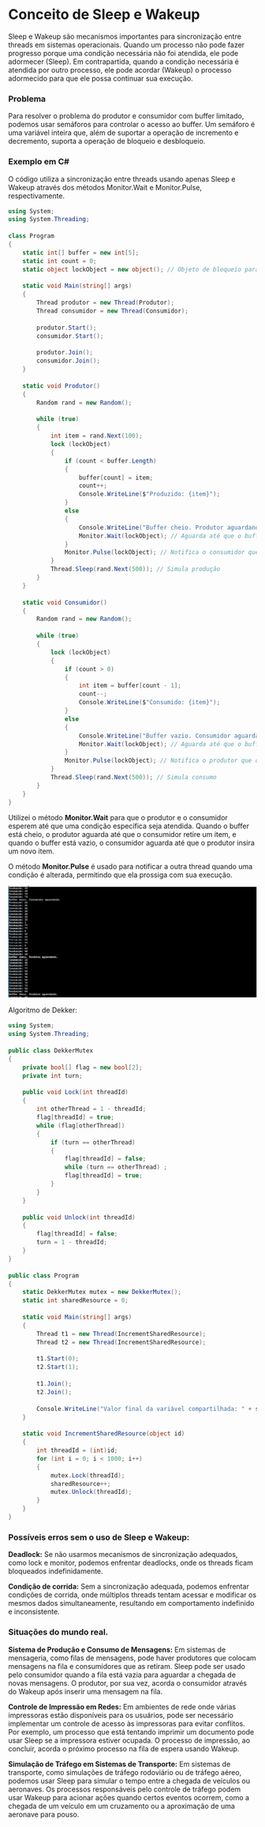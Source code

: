 # Conceito de Sleep e Wakeup

Sleep e Wakeup são mecanismos importantes para sincronização entre threads em sistemas operacionais. Quando um processo não pode fazer progresso porque uma condição necessária não foi atendida, ele pode adormecer (Sleep). Em contrapartida, quando a condição necessária é atendida por outro processo, ele pode acordar (Wakeup) o processo adormecido para que ele possa continuar sua execução.

### Problema

Para resolver o problema do produtor e consumidor com buffer limitado, podemos usar semáforos para controlar o acesso ao buffer. Um semáforo é uma variável inteira que, além de suportar a operação de incremento e decremento, suporta a operação de bloqueio e desbloqueio.

### Exemplo em C#

O código utiliza a sincronização entre threads usando apenas Sleep e Wakeup através dos métodos Monitor.Wait e Monitor.Pulse, respectivamente.

```csharp
using System;
using System.Threading;

class Program
{
    static int[] buffer = new int[5];
    static int count = 0;
    static object lockObject = new object(); // Objeto de bloqueio para sincronização

    static void Main(string[] args)
    {
        Thread produtor = new Thread(Produtor);
        Thread consumidor = new Thread(Consumidor);

        produtor.Start();
        consumidor.Start();

        produtor.Join();
        consumidor.Join();
    }

    static void Produtor()
    {
        Random rand = new Random();

        while (true)
        {
            int item = rand.Next(100);
            lock (lockObject)
            {
                if (count < buffer.Length)
                {
                    buffer[count] = item;
                    count++;
                    Console.WriteLine($"Produzido: {item}");
                }
                else
                {
                    Console.WriteLine("Buffer cheio. Produtor aguardando.");
                    Monitor.Wait(lockObject); // Aguarda até que o buffer não esteja mais cheio
                }
                Monitor.Pulse(lockObject); // Notifica o consumidor que o buffer pode ter novos itens
            }
            Thread.Sleep(rand.Next(500)); // Simula produção
        }
    }

    static void Consumidor()
    {
        Random rand = new Random();

        while (true)
        {
            lock (lockObject)
            {
                if (count > 0)
                {
                    int item = buffer[count - 1];
                    count--;
                    Console.WriteLine($"Consumido: {item}");
                }
                else
                {
                    Console.WriteLine("Buffer vazio. Consumidor aguardando.");
                    Monitor.Wait(lockObject); // Aguarda até que o buffer não esteja mais vazio
                }
                Monitor.Pulse(lockObject); // Notifica o produtor que o buffer pode ter espaço para novos itens
            }
            Thread.Sleep(rand.Next(500)); // Simula consumo
        }
    }
}
```

Utilizei o método **Monitor.Wait** para que o produtor e o consumidor esperem até que uma condição específica seja atendida. Quando o buffer está cheio, o produtor aguarda até que o consumidor retire um item, e quando o buffer está vazio, o consumidor aguarda até que o produtor insira um novo item.

O método **Monitor.Pulse** é usado para notificar a outra thread quando uma condição é alterada, permitindo que ela prossiga com sua execução.

![Execução](https://github.com/MateusSilvaUFG/UFG-ES/blob/main/execução.jpg)

Algoritmo de Dekker:

```csharp
using System;
using System.Threading;

public class DekkerMutex
{
    private bool[] flag = new bool[2];
    private int turn;

    public void Lock(int threadId)
    {
        int otherThread = 1 - threadId;
        flag[threadId] = true;
        while (flag[otherThread])
        {
            if (turn == otherThread)
            {
                flag[threadId] = false;
                while (turn == otherThread) ;
                flag[threadId] = true;
            }
        }
    }

    public void Unlock(int threadId)
    {
        flag[threadId] = false;
        turn = 1 - threadId;
    }
}

public class Program
{
    static DekkerMutex mutex = new DekkerMutex();
    static int sharedResource = 0;

    static void Main(string[] args)
    {
        Thread t1 = new Thread(IncrementSharedResource);
        Thread t2 = new Thread(IncrementSharedResource);

        t1.Start(0);
        t2.Start(1);

        t1.Join();
        t2.Join();

        Console.WriteLine("Valor final da variável compartilhada: " + sharedResource);
    }

    static void IncrementSharedResource(object id)
    {
        int threadId = (int)id;
        for (int i = 0; i < 1000; i++)
        {
            mutex.Lock(threadId);
            sharedResource++;
            mutex.Unlock(threadId);
        }
    }
}
```

### Possíveis erros sem o uso de Sleep e Wakeup:

**Deadlock:** Se não usarmos mecanismos de sincronização adequados, como lock e monitor, podemos enfrentar deadlocks, onde os threads ficam bloqueados indefinidamente.

**Condição de corrida:** Sem a sincronização adequada, podemos enfrentar condições de corrida, onde múltiplos threads tentam acessar e modificar os mesmos dados simultaneamente, resultando em comportamento indefinido e inconsistente.

### Situações do mundo real.

**Sistema de Produção e Consumo de Mensagens:** Em sistemas de mensageria, como filas de mensagens, pode haver produtores que colocam mensagens na fila e consumidores que as retiram. Sleep pode ser usado pelo consumidor quando a fila está vazia para aguardar a chegada de novas mensagens. O produtor, por sua vez, acorda o consumidor através do Wakeup após inserir uma mensagem na fila.

**Controle de Impressão em Redes:** Em ambientes de rede onde várias impressoras estão disponíveis para os usuários, pode ser necessário implementar um controle de acesso às impressoras para evitar conflitos. Por exemplo, um processo que está tentando imprimir um documento pode usar Sleep se a impressora estiver ocupada. O processo de impressão, ao concluir, acorda o próximo processo na fila de espera usando Wakeup.

**Simulação de Tráfego em Sistemas de Transporte:** Em sistemas de transporte, como simulações de tráfego rodoviário ou de tráfego aéreo, podemos usar Sleep para simular o tempo entre a chegada de veículos ou aeronaves. Os processos responsáveis pelo controle de tráfego podem usar Wakeup para acionar ações quando certos eventos ocorrem, como a chegada de um veículo em um cruzamento ou a aproximação de uma aeronave para pouso.
